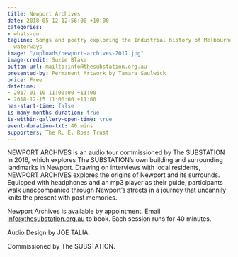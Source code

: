 ```yaml
---
title: Newport Archives
date: 2018-05-12 12:56:00 +10:00
categories:
- whats-on
tagline: Songs and poetry exploring the Industrial history of Melbourne's western
  waterways
image: "/uploads/newport-archives-2017.jpg"
image-credit: Suzie Blake
button-url: mailto:info@thesubstation.org.au
presented-by: Permanent Artwork by Tamara Saulwick
price: Free
datetime:
- 2017-01-10 11:00:00 +11:00
- 2018-12-15 11:00:00 +11:00
has-start-time: false
is-many-months-duration: true
is-within-gallery-open-time: true
event-duration-txt: 40 mins
supporters: The R. E. Ross Trust
---
```


NEWPORT ARCHIVES is an audio tour commissioned by The SUBSTATION in 2016, which explores The SUBSTATION’s own building and surrounding landmarks in Newport.  Drawing on interviews with local residents, NEWPORT ARCHIVES explores the origins of Newport and its surrounds. Equipped with headphones and an mp3 player as their guide, participants walk unaccompanied through Newport’s streets in a journey that uncannily knits the present with past memories.

Newport Archives is available by appointment. Email [info@thesubstation.org.au](mailto:info@thesubstation.org.au) to book. Each session runs for 40 minutes.

Audio Design by JOE TALIA.<br>

Commissioned by The SUBSTATION.
